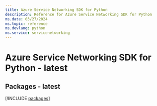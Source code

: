 ```yaml
---
title: Azure Service Networking SDK for Python
description: Reference for Azure Service Networking SDK for Python
ms.date: 03/27/2024
ms.topic: reference
ms.devlang: python
ms.service: servicenetworking
---
```

# Azure Service Networking SDK for Python - latest
## Packages - latest
[!INCLUDE [packages](service-networking-index.md)]